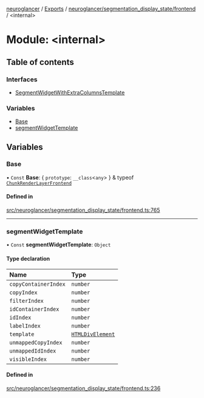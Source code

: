 [neuroglancer](../README.md) / [Exports](../modules.md) / [neuroglancer/segmentation\_display\_state/frontend](neuroglancer_segmentation_display_state_frontend.md) / <internal\>

# Module: <internal\>

## Table of contents

### Interfaces

- [SegmentWidgetWithExtraColumnsTemplate](../interfaces/neuroglancer_segmentation_display_state_frontend._internal_.SegmentWidgetWithExtraColumnsTemplate.md)

### Variables

- [Base](neuroglancer_segmentation_display_state_frontend._internal_.md#base)
- [segmentWidgetTemplate](neuroglancer_segmentation_display_state_frontend._internal_.md#segmentwidgettemplate)

## Variables

### Base

• `Const` **Base**: { `prototype`: `__class`<`any`\>  } & typeof [`ChunkRenderLayerFrontend`](../classes/neuroglancer_chunk_manager_frontend.ChunkRenderLayerFrontend.md)

#### Defined in

[src/neuroglancer/segmentation_display_state/frontend.ts:765](https://github.com/ActiveBrainAtlas2/neuroglancer/blob/034b457d/src/neuroglancer/segmentation_display_state/frontend.ts#L765)

___

### segmentWidgetTemplate

• `Const` **segmentWidgetTemplate**: `Object`

#### Type declaration

| Name | Type |
| :------ | :------ |
| `copyContainerIndex` | `number` |
| `copyIndex` | `number` |
| `filterIndex` | `number` |
| `idContainerIndex` | `number` |
| `idIndex` | `number` |
| `labelIndex` | `number` |
| `template` | [`HTMLDivElement`](main_module._internal_.md#htmldivelement) |
| `unmappedCopyIndex` | `number` |
| `unmappedIdIndex` | `number` |
| `visibleIndex` | `number` |

#### Defined in

[src/neuroglancer/segmentation_display_state/frontend.ts:236](https://github.com/ActiveBrainAtlas2/neuroglancer/blob/034b457d/src/neuroglancer/segmentation_display_state/frontend.ts#L236)
